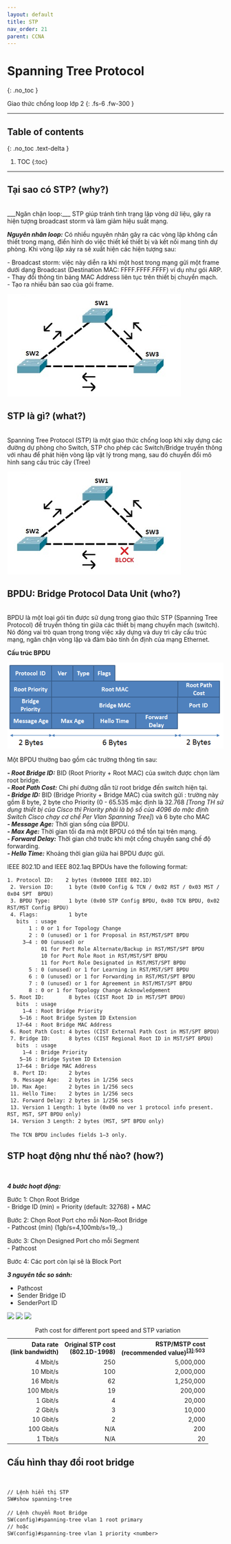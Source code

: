 ```yaml
---
layout: default
title: STP
nav_order: 21
parent: CCNA
---
```


# Spanning Tree Protocol
{: .no_toc }

Giao thức chống loop lớp 2
{: .fs-6 .fw-300 }

---

## Table of contents
{: .no_toc .text-delta }

1. TOC
{:toc}

---

## Tại sao có STP? (why?)
<br>
___Ngăn chặn loop:___ STP giúp tránh tình trạng lặp vòng dữ liệu, gây ra hiện tượng broadcast storm và làm giảm hiệu suất mạng.

___Nguyên nhân loop:___ Có nhiều nguyên nhân gây ra các vòng lặp không cần thiết trong mạng, điển hình do việc thiết kế thiết bị và kết nối mang tính dự phòng. Khi vòng lặp xảy ra sẽ xuất hiện các hiện tượng sau: <br>

\- Broadcast storm: việc này diễn ra khi một host trong mạng gửi một frame dưới dạng Broadcast (Destination MAC: FFFF.FFFF.FFFF) ví dụ như gói ARP. <br>
\- Thay đổi thông tin bảng MAC Address liên tục trên thiết bị chuyển mạch. <br>
\- Tạo ra nhiều bản sao của gói frame. <br>

![alt text](/docs/CCNA/img/stp-broadcast-storm.png)

## STP là gì? (what?)
<br>
Spanning Tree Protocol (STP) là một giao thức chống loop khi xây dựng các đường dự phòng cho Switch, STP cho phép các Switch/Bridge truyền thông với nhau để phát hiện vòng lặp vật lý trong mạng, sau đó chuyển đổi mô hình sang cấu trúc cây (Tree)

![alt text](/docs/CCNA/img/stp-loop-free.png)

## BPDU: Bridge Protocol Data Unit (who?)
<br>
BPDU là một loại gói tin được sử dụng trong giao thức STP (Spanning Tree Protocol) để truyền thông tin giữa các thiết bị mạng chuyển mạch (switch). Nó đóng vai trò quan trọng trong việc xây dựng và duy trì cây cấu trúc mạng, ngăn chặn vòng lặp và đảm bảo tính ổn định của mạng Ethernet.

__Cấu trúc BPDU__ <br>

![alt text](/docs/CCNA/img/stp-bpdu-frame.png)

Một BPDU thường bao gồm các trường thông tin sau: <br>

___- Root Bridge ID:___ BID (Root Priority + Root MAC) của switch được chọn làm root bridge. <br>
___- Root Path Cost:___ Chi phí đường dẫn từ root bridge đến switch hiện tại. <br>
___- Bridge ID:___ BID (Bridge Priority + Bridge MAC) của switch gửi : trường này gồm 8 byte, 2 byte cho Priority (0 - 65.535 mặc định là 32.768 _[Trong TH sử dụng thiết bị của Cisco thì Priority phải là bộ số của 4096 do mặc định Switch Cisco chạy cơ chế Per Vlan Spanning Tree]_) và 6 byte cho MAC <br>
___- Message Age:___ Thời gian sống của BPDU. <br>
___- Max Age:___ Thời gian tối đa mà một BPDU có thể tồn tại trên mạng. <br>
___- Forward Delay:___ Thời gian chờ trước khi một cổng chuyển sang chế độ forwarding. <br>
___- Hello Time:___ Khoảng thời gian giữa hai BPDU được gửi. <br>

IEEE 802.1D and IEEE 802.1aq BPDUs have the following format:

```
1. Protocol ID:    2 bytes (0x0000 IEEE 802.1D)
 2. Version ID:     1 byte (0x00 Config & TCN / 0x02 RST / 0x03 MST / 0x04 SPT  BPDU) 
 3. BPDU Type:      1 byte (0x00 STP Config BPDU, 0x80 TCN BPDU, 0x02 RST/MST Config BPDU)
 4. Flags:          1 byte
   bits  : usage
       1 : 0 or 1 for Topology Change
       2 : 0 (unused) or 1 for Proposal in RST/MST/SPT BPDU
     3–4 : 00 (unused) or
           01 for Port Role Alternate/Backup in RST/MST/SPT BPDU
           10 for Port Role Root in RST/MST/SPT BPDU
           11 for Port Role Designated in RST/MST/SPT BPDU
       5 : 0 (unused) or 1 for Learning in RST/MST/SPT BPDU
       6 : 0 (unused) or 1 for Forwarding in RST/MST/SPT BPDU
       7 : 0 (unused) or 1 for Agreement in RST/MST/SPT BPDU
       8 : 0 or 1 for Topology Change Acknowledgement
 5. Root ID:        8 bytes (CIST Root ID in MST/SPT BPDU)
   bits  : usage
     1–4 : Root Bridge Priority
    5–16 : Root Bridge System ID Extension
   17–64 : Root Bridge MAC Address
 6. Root Path Cost: 4 bytes (CIST External Path Cost in MST/SPT BPDU)
 7. Bridge ID:      8 bytes (CIST Regional Root ID in MST/SPT BPDU)
   bits  : usage
     1–4 : Bridge Priority
    5–16 : Bridge System ID Extension
   17–64 : Bridge MAC Address
  8. Port ID:       2 bytes
  9. Message Age:   2 bytes in 1/256 secs
 10. Max Age:       2 bytes in 1/256 secs
 11. Hello Time:    2 bytes in 1/256 secs
 12. Forward Delay: 2 bytes in 1/256 secs
 13. Version 1 Length: 1 byte (0x00 no ver 1 protocol info present. RST, MST, SPT BPDU only)
 14. Version 3 Length: 2 bytes (MST, SPT BPDU only)
 
 The TCN BPDU includes fields 1–3 only.
```

## STP hoạt động như thế nào? (how?)
<br>

___4 bước hoạt động:___

Bước 1: Chọn Root Bridge <br>
\- Bridge ID (min) = Priority (default: 32768) + MAC

Bước 2: Chọn Root Port cho mỗi Non-Root Bridge <br>
\- Pathcost (min) (1gb/s=4,100mb/s=19,..)

Bước 3: Chọn Designed Port cho mỗi Segment <br>
\- Pathcost

Bước 4: Các port còn lại sẽ là Block Port

___3 nguyên tắc so sánh:___

- Pathcost
- Sender Bridge ID
- SenderPort ID

<image src="/docs/CCNA/img/stp-select-root-bridge.png" width="50%"/>
<image src="/docs/CCNA/img/stp-select-root-port.png" width="100%"/>
<image src="/docs/CCNA/img/stp-select-designed-port.png" width="100%"/>

<table class="wikitable floatright" style="text-align: right">
<caption>Path cost for different port speed and STP variation
</caption>
<tbody><tr>
<th>Data rate<br>(link bandwidth)
</th>
<th>Original STP cost<br>(802.1D-1998)
</th>
<th>RSTP/MSTP cost<br>(recommended value)<sup id="cite_ref-802.1Q_3-1" class="reference"><a href="#cite_note-802.1Q-3"><span class="cite-bracket">[</span>3<span class="cite-bracket">]</span></a></sup><sup class="reference nowrap"><span title="Page / location: 503">:&hairsp;503&hairsp;</span></sup>
</th></tr>
<tr>
<td>4&nbsp;Mbit/s
</td>
<td>250
</td>
<td>5,000,000
</td></tr>
<tr>
<td>10&nbsp;Mbit/s
</td>
<td>100
</td>
<td>2,000,000
</td></tr>
<tr>
<td>16&nbsp;Mbit/s
</td>
<td>62
</td>
<td>1,250,000
</td></tr>
<tr>
<td>100&nbsp;Mbit/s
</td>
<td>19
</td>
<td>200,000
</td></tr>
<tr>
<td>1&nbsp;Gbit/s
</td>
<td>4
</td>
<td>20,000
</td></tr>
<tr>
<td>2&nbsp;Gbit/s
</td>
<td>3
</td>
<td>10,000
</td></tr>
<tr>
<td>10&nbsp;Gbit/s
</td>
<td>2
</td>
<td>2,000
</td></tr>
<tr>
<td>100&nbsp;Gbit/s
</td>
<td>N/A
</td>
<td>200
</td></tr>
<tr>
<td>1&nbsp;Tbit/s
</td>
<td>N/A
</td>
<td>20
</td></tr></tbody></table>

## Cấu hình thay đổi root bridge
<br>

```
// Lệnh hiển thị STP
SW#show spanning-tree

// Lệnh chuyển Root Bridge
SW(config)#spanning-tree vlan 1 root primary
// hoặc 
SW(config)#spanning-tree vlan 1 priority <number>
```

